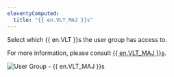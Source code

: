 ```yaml
---
eleventyComputed:
  title: "{{ en.VLT_MAJ }}s"
---
```

Select which {{ en.VLT }}s the user group has access to.

For more information, please consult [{{ en.VLT_MAJ }}s](/server/web-interface/vault/).

![User Group - {{ en.VLT_MAJ }}s](https://cdnweb.devolutions.net/docs/en/server/ServerOp8011.png)
